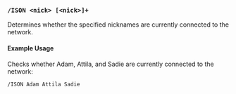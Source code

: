 <!-- This file contains a page fragment. Any changes will affect all pages that include it. -->

### `/ISON <nick> [<nick>]+`

Determines whether the specified nicknames are currently connected to the network.

#### Example Usage

Checks whether Adam, Attila, and Sadie are currently connected to the network:

```plaintext
/ISON Adam Attila Sadie
```
